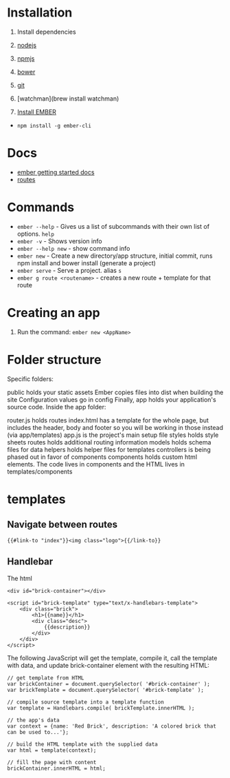 # Installation

1. Install dependencies
  1. [nodejs](https://nodejs.org/en/)
  2. [npmjs](https://www.npmjs.com/)
  3. [bower](https://bower.io/)
  4. [git](https://git-scm.com/)
  5. [watchman](brew install watchman)

1. [Install EMBER](https://ember-cli.com/)
  * `npm install -g ember-cli`

# Docs

* [ember getting started docs](https://ember-cli.com/user-guide/#getting-started)
* [routes](https://guides.emberjs.com/v2.4.0/routing/defining-your-routes/)

# Commands

* `ember --help` - Gives us a list of subcommands with their own list of options. `help`
* `ember -v` - Shows version info
* `ember --help new` - show command info
* `ember new` - Create a new directory/app structure, initial commit, runs npm install and bower install (generate a project)
* `ember serve` - Serve a project. alias `s`
* `ember g route <routename>` - creates a new route + template for that route


# Creating an app

1. Run the command: `ember new <AppName>`

# Folder structure

Specific folders:

public holds your static assets
Ember copies files into dist when building the site
Configuration values go in config
Finally, app holds your application's source code.
Inside the app folder:

router.js holds routes
index.html has a template for the whole page, but includes the header, body and footer so you will be working in those instead (via app/templates)
app.js is the project's main setup file
styles holds style sheets
routes holds additional routing information
models holds schema files for data
helpers holds helper files for templates
controllers is being phased out in favor of components
components holds custom html elements. The code lives in components and the HTML lives in templates/components


# templates

## Navigate between routes

`{{#link-to "index"}}<img class="logo">{{/link-to}}`

## Handlebar

The html
```
<div id="brick-container"></div>

<script id="brick-template" type="text/x-handlebars-template">
    <div class="brick">
        <h1>{{name}}</h1>
        <div class="desc">
            {{description}}
        </div>
    </div>
</script>
```

The following JavaScript will get the template, compile it, call the template with data, and update brick-container element with the resulting HTML:
```
// get template from HTML
var brickContainer = document.querySelector( '#brick-container' );
var brickTemplate = document.querySelector( '#brick-template' );

// compile source template into a template function
var template = Handlebars.compile( brickTemplate.innerHTML );

// the app's data
var context = {name: 'Red Brick', description: 'A colored brick that can be used to...'};

// build the HTML template with the supplied data
var html = template(context);

// fill the page with content
brickContainer.innerHTML = html;
```

